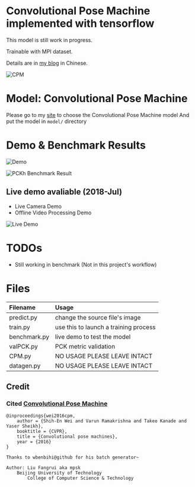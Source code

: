 #   Convolutional Pose Machine implemented with tensorflow

This model is still work in progress.

Trainable with MPI dataset.

Details are in [my blog](https://blog.csdn.net/mpsk07/article/details/79522809) in Chinese.

![CPM](https://raw.githubusercontent.com/mpskex/Convolutional-Pose-Machine-tf/master/demo/arch.png)

#   Model: Convolutional Pose Machine
Please go to my [site](http://mpskex.wicp.net/models) to choose the Convolutional Pose Machine model
And put the model in `model/` directory

#   Demo & Benchmark Results
![Demo](https://raw.githubusercontent.com/mpskex/Convolutional-Pose-Machine-tf/master/demo/demo.jpg)

![PCKh Benchmark Result](https://raw.githubusercontent.com/mpskex/Convolutional-Pose-Machine-tf/master/demo/PCKh.png)

##  Live demo avaliable (2018-Jul)
*   Live Camera Demo 
*   Offline Video Processing Demo

![Live Demo](https://raw.githubusercontent.com/mpskex/Convolutional-Pose-Machine-tf/master/demo/live.gif)

#   TODOs
*   Still working in benchmark (Not in this project's workflow)


#   Files
Filename|Usage
:-------|:----
predict.py|change the source file's image
train.py|use this to launch a training process
benchmark.py|live demo to test the model
valPCK.py|PCK metric validation 
CPM.py|NO USAGE PLEASE LEAVE INTACT
datagen.py|NO USAGE PLEASE LEAVE INTACT

##  Credit
### Cited [Convolutional Pose Machine](https://arxiv.org/abs/1602.00134)
    @inproceedings{wei2016cpm,
        author = {Shih-En Wei and Varun Ramakrishna and Takeo Kanade and Yaser Sheikh},
        booktitle = {CVPR},
        title = {Convolutional pose machines},
        year = {2016}
    }

    Thanks to wbenbihi@github for his batch generator~

    Author: Liu Fangrui aka mpsk
        Beijing University of Technology
            College of Computer Science & Technology
